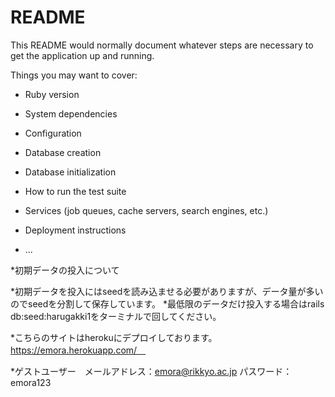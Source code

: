 # README

This README would normally document whatever steps are necessary to get the
application up and running.

Things you may want to cover:

* Ruby version

* System dependencies

* Configuration

* Database creation

* Database initialization

* How to run the test suite

* Services (job queues, cache servers, search engines, etc.)

* Deployment instructions

* ...

*初期データの投入について

*初期データを投入にはseedを読み込ませる必要がありますが、データ量が多いのでseedを分割して保存しています。
*最低限のデータだけ投入する場合はrails db:seed:harugakki1をターミナルで回してください。

*こちらのサイトはherokuにデプロイしております。　https://emora.herokuapp.com/　

*ゲストユーザー　メールアドレス：emora@rikkyo.ac.jp パスワード：emora123

